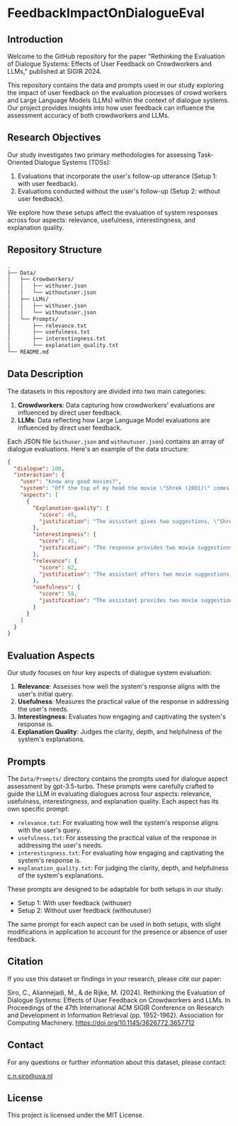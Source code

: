 # FeedbackImpactOnDialogueEval

## Introduction

Welcome to the GitHub repository for the paper "Rethinking the Evaluation of Dialogue Systems: Effects of User Feedback on Crowdworkers and LLMs," published at SIGIR 2024.

This repository contains the data and prompts used in our study exploring the impact of user feedback on the evaluation processes of crowd workers and Large Language Models (LLMs) within the context of dialogue systems. Our project provides insights into how user feedback can influence the assessment accuracy of both crowdworkers and LLMs.

## Research Objectives

Our study investigates two primary methodologies for assessing Task-Oriented Dialogue Systems (TDSs):
1. Evaluations that incorporate the user's follow-up utterance (Setup 1: with user feedback).
2. Evaluations conducted without the user's follow-up (Setup 2: without user feedback).

We explore how these setups affect the evaluation of system responses across four aspects: relevance, usefulness, interestingness, and explanation quality.

## Repository Structure

```bash
.
├── Data/
│   ├── Crowdworkers/
│   │   ├── withuser.json
│   │   └── withoutuser.json
│   ├── LLMs/
│   │   ├── withuser.json
│   │   └── withoutuser.json
│   └── Prompts/
│       ├── relevance.txt
│       ├── usefulness.txt
│       ├── interestingness.txt
│       └── explanation_quality.txt
└── README.md
```

## Data Description

The datasets in this repository are divided into two main categories:

1. **Crowdworkers**: Data capturing how crowdworkers' evaluations are influenced by direct user feedback.
2. **LLMs**: Data reflecting how Large Language Model evaluations are influenced by direct user feedback.

Each JSON file (`withuser.json` and `withoutuser.json`) contains an array of dialogue evaluations. Here's an example of the data structure:

```json
{
  "dialogue": 100,
  "interaction": {
    "user": "Know any good movies?",
    "system": "Off the top of my head the movie \"Shrek (2001)\" comes to mind. Only because alot of lines from it are stuck in my head If you dont like animated stuff I rewatched \"John Wick (2014)\" recently have you seen it?",
    "aspects": [
      {
        "Explanation-quality": {
          "score": 45,
          "justification": "The assistant gives two suggestions, \"Shrek (2001)\" and \"John Wick (2014)\". It mentions why \"Shrek\" is top of mind, but does not explain what makes it a good movie in general. The reference to \"John Wick\" lacks any explanation and seems to be mentioned as an alternative taste preference without elaboration. More detailed reasoning would improve the explanatory quality."
        },
        "interestingness": {
          "score": 45,
          "justification": "The response provides two movie suggestions with a personal touch, mentioning lines stuck in the head and a recent rewatch, which adds a slight personal and relatable element. However, the description lacks vivid language or details that evoke strong imagery or excitement about the movies."
        },
        "relevance": {
          "score": 62,
          "justification": "The assistant offers two movie suggestions which aligns with the user's simple request for movie recommendations. It presents options from two different genres—one animated and one action film—giving some variety. However, not much detail is given on why these movies were recommended or if they're generally considered 'good', which could be subjective and might not fully align with the user's expectations."
        },
        "usefulness": {
          "score": 58,
          "justification": "The assistant provides two movie suggestions, catering to different tastes: one animated and one action film. The mention of memorable lines from \"Shrek\" might resonate with many users, though the connection is personal and anecdotal. The suggestion of \"John Wick\" provides an option for those interested in non-animated films. However, the response lacks detail and does not inquire about the user's preferences for a more tailored recommendation."
        }
      }
    ]
  }
}
```

## Evaluation Aspects

Our study focuses on four key aspects of dialogue system evaluation:

1. **Relevance**: Assesses how well the system's response aligns with the user's initial query.
2. **Usefulness**: Measures the practical value of the response in addressing the user's needs.
3. **Interestingness**: Evaluates how engaging and captivating the system's response is.
4. **Explanation Quality**: Judges the clarity, depth, and helpfulness of the system's explanations.

## Prompts

The `Data/Prompts/` directory contains the prompts used for dialogue aspect assessment by gpt-3.5-turbo. These prompts were carefully crafted to guide the LLM in evaluating dialogues across four aspects: relevance, usefulness, interestingness, and explanation quality. Each aspect has its own specific prompt:

- `relevance.txt`: For evaluating how well the system's response aligns with the user's query.
- `usefulness.txt`: For assessing the practical value of the response in addressing the user's needs.
- `interestingness.txt`: For evaluating how engaging and captivating the system's response is.
- `explanation_quality.txt`: For judging the clarity, depth, and helpfulness of the system's explanations.

These prompts are designed to be adaptable for both setups in our study:
- Setup 1: With user feedback (withuser)
- Setup 2: Without user feedback (withoutuser)

The same prompt for each aspect can be used in both setups, with slight modifications in application to account for the presence or absence of user feedback.

## Citation

If you use this dataset or findings in your research, please cite our paper:

Siro, C., Aliannejadi, M., & de Rijke, M. (2024). Rethinking the Evaluation of Dialogue Systems: Effects of User Feedback on Crowdworkers and LLMs. In Proceedings of the 47th International ACM SIGIR Conference on Research and Development in Information Retrieval (pp. 1952-1962). Association for Computing Machinery. https://doi.org/10.1145/3626772.3657712

## Contact

For any questions or further information about this dataset, please contact:

c.n.siro@uva.nl

## License

This project is licensed under the MIT License.


